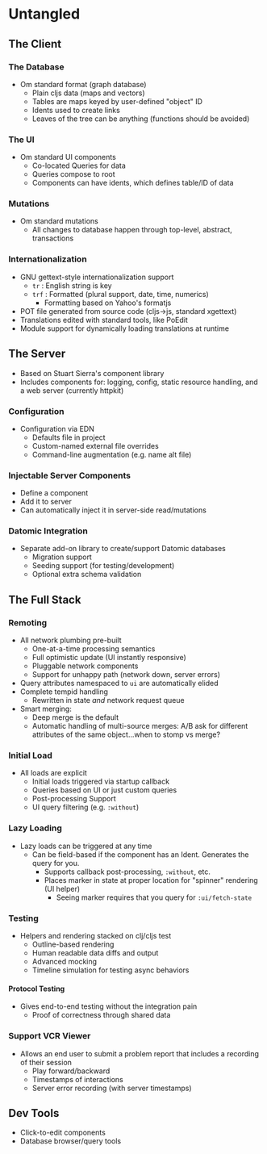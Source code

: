 # Untangled

## The Client

### The Database

- Om standard format (graph database)
    - Plain cljs data (maps and vectors)
    - Tables are maps keyed by user-defined "object" ID
    - Idents used to create links
    - Leaves of the tree can be anything (functions should be avoided)

### The UI

- Om standard UI components
    - Co-located Queries for data
    - Queries compose to root
    - Components can have idents, which defines table/ID of data

### Mutations

- Om standard mutations
    - All changes to database happen through top-level, abstract, transactions

### Internationalization

- GNU gettext-style internationalization support
    - `tr` : English string is key
    - `trf` : Formatted (plural support, date, time, numerics)
        - Formatting based on Yahoo's formatjs
- POT file generated from source code (cljs->js, standard xgettext)
- Translations edited with standard tools, like PoEdit
- Module support for dynamically loading translations at runtime

## The Server 

- Based on Stuart Sierra's component library
- Includes components for: logging, config, static resource handling,
  and a web server (currently httpkit)

### Configuration

- Configuration via EDN
    - Defaults file in project
    - Custom-named external file overrides
    - Command-line augmentation (e.g. name alt file)

### Injectable Server Components

- Define a component
- Add it to server 
- Can automatically inject it in server-side read/mutations

### Datomic Integration

- Separate add-on library to create/support Datomic databases
    - Migration support
    - Seeding support (for testing/development)
    - Optional extra schema validation 

## The Full Stack

### Remoting

- All network plumbing pre-built
    - One-at-a-time processing semantics
    - Full optimistic update (UI instantly responsive)
    - Pluggable network components
    - Support for unhappy path (network down, server errors)
- Query attributes namespaced to `ui` are automatically elided
- Complete tempid handling
    - Rewritten in state *and* network request queue
- Smart merging:
    - Deep merge is the default
    - Automatic handling of multi-source merges: A/B ask for different
      attributes of the same object...when to stomp vs merge?
      
### Initial Load

- All loads are explicit
    - Initial loads triggered via startup callback
    - Queries based on UI or just custom queries
    - Post-processing Support
    - UI query filtering (e.g. `:without`)

### Lazy Loading

- Lazy loads can be triggered at any time
   - Can be field-based if the component has an Ident. Generates the query for you.
       - Supports callback post-processing, `:without`, etc.
       - Places marker in state at proper location for "spinner" rendering (UI helper)
           - Seeing marker requires that you query for `:ui/fetch-state`

### Testing

- Helpers and rendering stacked on clj/cljs test
   - Outline-based rendering
   - Human readable data diffs and output
   - Advanced mocking
   - Timeline simulation for testing async behaviors

#### Protocol Testing

- Gives end-to-end testing without the integration pain
   - Proof of correctness through shared data

### Support VCR Viewer

- Allows an end user to submit a problem report that includes a recording of
their session
    - Play forward/backward
    - Timestamps of interactions
    - Server error recording (with server timestamps)

## Dev Tools

- Click-to-edit components
- Database browser/query tools

